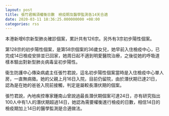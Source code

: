 ```yaml
---
layout: post
title: 張竹君稱須權衡日數　檢疫期及醫學監測各14天合適
date: 2020-03-11 18:36:25.000000000 +08:00
categories: rss
---
```


本港新增6宗新型肺炎確診個案，累計共有126宗。另外有3宗初步陽性個案。

第128宗的初步陽性個案，是第58宗個案的36歲女兒，她早前入住檢疫中心，已完成14日檢疫安排並已回家，她周日起不適到明愛醫院治療，之後從她的呼吸道樣本驗出對新型肺炎病毒呈初步陽性。

衞生防護中心傳染病處主任張竹君說，這名初步陽性個案當時是入住檢疫中心單人房，一直無病徵。她的父親上月16日入院，目前仍留院，由於潛伏期已達21日，認為是在她的爸爸入院前接觸，判定是屬較長潛伏期的個案。

張竹君說，內地疾控專家鍾南山曾說過最長潛伏期個案可達24日，亦有研究指出100人中有1人的潛伏期超過14日，她認為需要權衡進行檢疫的日數，相信14日的檢疫期加上14日的醫學監測是合適做法。
